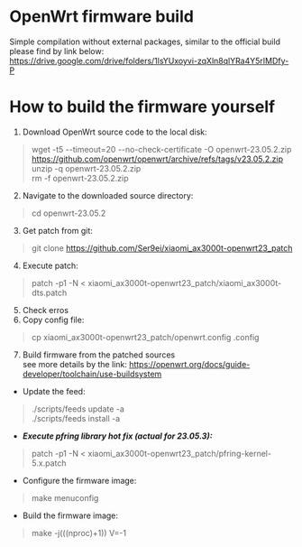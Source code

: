 # OpenWrt firmware build
Simple compilation without external packages, similar to the official build please find by link below:<br>
https://drive.google.com/drive/folders/1lsYUxoyvi-zqXln8qlYRa4Y5rIMDfy-P<br>

# How to build the firmware yourself
1. Download OpenWrt source code to the local disk:<br>
> wget -t5 --timeout=20 --no-check-certificate -O openwrt-23.05.2.zip https://github.com/openwrt/openwrt/archive/refs/tags/v23.05.2.zip<br>
> unzip -q openwrt-23.05.2.zip<br>
> rm -f openwrt-23.05.2.zip
2. Navigate to the downloaded source directory:<br>
> cd openwrt-23.05.2
3. Get patch from git:<br>
> git clone https://github.com/Ser9ei/xiaomi_ax3000t-openwrt23_patch
4. Execute patch:<br>
> patch -p1 -N < xiaomi_ax3000t-openwrt23_patch/xiaomi_ax3000t-dts.patch
5. Check erros
6. Copy config file:<br>
> cp xiaomi_ax3000t-openwrt23_patch/openwrt.config .config
7. Build firmware from the patched sources<br>
see more details by the link: https://openwrt.org/docs/guide-developer/toolchain/use-buildsystem<br>
- Update the feed:<br>
> ./scripts/feeds update -a<br>
> ./scripts/feeds install -a<br>
- <b><i>Execute pfring library hot fix (actual for 23.05.3):</i></b><br>
> patch -p1 -N < xiaomi_ax3000t-openwrt23_patch/pfring-kernel-5.x.patch<br>
- Configure the firmware image:<br>
> make menuconfig<br>
- Build the firmware image:<br>
> make -j$(($(nproc)+1)) V=-1<br>
